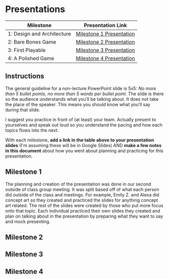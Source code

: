 # Presentations

| Milestone | Presentation Link |
|-----------|-------------------|
| 1: Design and Architecture | [Milestone 1 Presentation](https://docs.google.com/presentation/d/1gOebAI5hHMdvS1KRNkfDIXmCK7SdPW3a1ij9g-Fm3xw/edit?usp=sharing) |
| 2: Bare Bones Game | [Milestone 2 Presentation](https://docs.google.com/presentation/....) |
| 3: First Playable | [Milestone 3 Presentation](https://docs.google.com/presentation/....) |
| 4: A Polished Game | [Milestone 4 Presentation](https://docs.google.com/presentation/....) |

## Instructions
The general guideline for a non-lecture PowerPoint slide is 5x5: _No more than 5 bullet points, no more than 5 words per bullet point._  The slide is there so the audience understands what you’ll be talking about.  It does not take the place of the speaker.  This means you should know what you’ll say during that slide.  

I suggest you practice in front of (at least) your team.  Actually present to yourselves and speak out loud so you understand the pacing and how each topics flows into the next.  

With each milestone, **add a link in the table above to your presentation slides** (I'm assuming these will be in Google Slides) AND **make a few notes in this document** about how you went about planning and practicing for this presentation. 

## Milestone 1
The planning and creation of the presentation was done in our second outside of class group meeting. It was split based off of what each person did outside of the class and meetings. For example, Emily Z. and Alexa did concept art so they created and practiced the slides for anything concept art related. The rest of the slides were created by those who put more focus onto that topic. Each individual practiced their own slides they created and plan on talking about in the presentation by preparing what they want to say and mock presenting.

## Milestone 2

## Milestone 3

## Milestone 4
